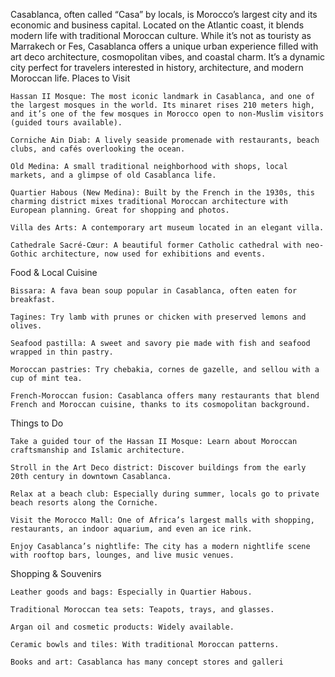 Casablanca, often called “Casa” by locals, is Morocco’s largest city and its economic and business capital. Located on the Atlantic coast, it blends modern life with traditional Moroccan culture. While it’s not as touristy as Marrakech or Fes, Casablanca offers a unique urban experience filled with art deco architecture, cosmopolitan vibes, and coastal charm. It’s a dynamic city perfect for travelers interested in history, architecture, and modern Moroccan life.
Places to Visit

    Hassan II Mosque: The most iconic landmark in Casablanca, and one of the largest mosques in the world. Its minaret rises 210 meters high, and it’s one of the few mosques in Morocco open to non-Muslim visitors (guided tours available).

    Corniche Ain Diab: A lively seaside promenade with restaurants, beach clubs, and cafés overlooking the ocean.

    Old Medina: A small traditional neighborhood with shops, local markets, and a glimpse of old Casablanca life.

    Quartier Habous (New Medina): Built by the French in the 1930s, this charming district mixes traditional Moroccan architecture with European planning. Great for shopping and photos.

    Villa des Arts: A contemporary art museum located in an elegant villa.

    Cathedrale Sacré-Cœur: A beautiful former Catholic cathedral with neo-Gothic architecture, now used for exhibitions and events.

Food & Local Cuisine

    Bissara: A fava bean soup popular in Casablanca, often eaten for breakfast.

    Tagines: Try lamb with prunes or chicken with preserved lemons and olives.

    Seafood pastilla: A sweet and savory pie made with fish and seafood wrapped in thin pastry.

    Moroccan pastries: Try chebakia, cornes de gazelle, and sellou with a cup of mint tea.

    French-Moroccan fusion: Casablanca offers many restaurants that blend French and Moroccan cuisine, thanks to its cosmopolitan background.

Things to Do

    Take a guided tour of the Hassan II Mosque: Learn about Moroccan craftsmanship and Islamic architecture.

    Stroll in the Art Deco district: Discover buildings from the early 20th century in downtown Casablanca.

    Relax at a beach club: Especially during summer, locals go to private beach resorts along the Corniche.

    Visit the Morocco Mall: One of Africa’s largest malls with shopping, restaurants, an indoor aquarium, and even an ice rink.

    Enjoy Casablanca’s nightlife: The city has a modern nightlife scene with rooftop bars, lounges, and live music venues.

Shopping & Souvenirs

    Leather goods and bags: Especially in Quartier Habous.

    Traditional Moroccan tea sets: Teapots, trays, and glasses.

    Argan oil and cosmetic products: Widely available.

    Ceramic bowls and tiles: With traditional Moroccan patterns.

    Books and art: Casablanca has many concept stores and galleri